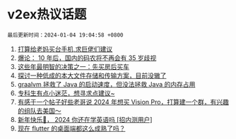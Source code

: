 # v2ex热议话题

`最后更新时间：2024-01-04 19:04:58 +0800`

1. [打算给老妈买台手机,求巨佬们建议](https://www.v2ex.com/t/1005683)
1. [爆论： 10 年后，国内的码农将不再会有 35 岁歧视](https://www.v2ex.com/t/1005658)
1. [这些年最明智的决策之一：先买房后买车](https://www.v2ex.com/t/1005799)
1. [探讨一种低成的本大文件存储和传输方案，目前没辙了](https://www.v2ex.com/t/1005613)
1. [graalvm 拯救了 Java 的启动速度，但没法拯救 Java 的内存占用](https://www.v2ex.com/t/1005841)
1. [专科生有点小迷茫，想寻求点建议~](https://www.v2ex.com/t/1005632)
1. [有感于一个帖子好些老哥说 2024 年想买 Vision Pro，打算建一个群，有兴趣的组队去美国～](https://www.v2ex.com/t/1005671)
1. [新年快乐🎉， 2024 你还在学英语吗 [招内测用户]](https://www.v2ex.com/t/1005693)
1. [现在 flutter 的桌面端都这么成熟了吗？](https://www.v2ex.com/t/1005711)

